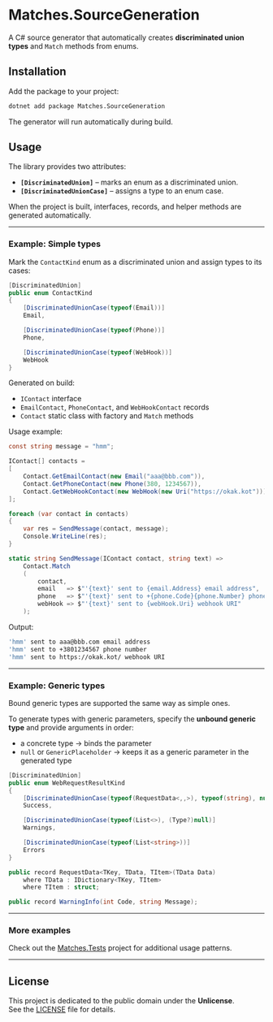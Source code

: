 ﻿# Matches.SourceGeneration

A C# source generator that automatically creates **discriminated union types** and `Match` methods from enums.

## Installation

Add the package to your project:

```bash
dotnet add package Matches.SourceGeneration
```

The generator will run automatically during build.

## Usage

The library provides two attributes:

- **`[DiscriminatedUnion]`** – marks an enum as a discriminated union.  
- **`[DiscriminatedUnionCase]`** – assigns a type to an enum case.  

When the project is built, interfaces, records, and helper methods are generated automatically.

---

### Example: Simple types

Mark the `ContactKind` enum as a discriminated union and assign types to its cases:

```csharp
[DiscriminatedUnion]
public enum ContactKind
{
    [DiscriminatedUnionCase(typeof(Email))]
    Email,

    [DiscriminatedUnionCase(typeof(Phone))]
    Phone,

    [DiscriminatedUnionCase(typeof(WebHook))]
    WebHook
}
```

Generated on build:

- `IContact` interface  
- `EmailContact`, `PhoneContact`, and `WebHookContact` records  
- `Contact` static class with factory and `Match` methods  

Usage example:

```csharp
const string message = "hmm";

IContact[] contacts =
[
    Contact.GetEmailContact(new Email("aaa@bbb.com")),
    Contact.GetPhoneContact(new Phone(380, 1234567)),
    Contact.GetWebHookContact(new WebHook(new Uri("https://okak.kot")))
];

foreach (var contact in contacts)
{
    var res = SendMessage(contact, message);
    Console.WriteLine(res);
}

static string SendMessage(IContact contact, string text) =>
    Contact.Match
    (
        contact,
        email   => $"'{text}' sent to {email.Address} email address",
        phone   => $"'{text}' sent to +{phone.Code}{phone.Number} phone number",
        webHook => $"'{text}' sent to {webHook.Uri} webhook URI"
    );
```

Output:

```bash
'hmm' sent to aaa@bbb.com email address
'hmm' sent to +3801234567 phone number
'hmm' sent to https://okak.kot/ webhook URI
```

---

### Example: Generic types

Bound generic types are supported the same way as simple ones.

To generate types with generic parameters, specify the **unbound generic type** and provide arguments in order:  
- a concrete type → binds the parameter  
- `null` or `GenericPlaceholder` → keeps it as a generic parameter in the generated type  

```csharp
[DiscriminatedUnion]
public enum WebRequestResultKind
{
    [DiscriminatedUnionCase(typeof(RequestData<,,>), typeof(string), null, typeof(GenericPlaceholder))]
    Success,

    [DiscriminatedUnionCase(typeof(List<>), (Type?)null)]
    Warnings,

    [DiscriminatedUnionCase(typeof(List<string>))]
    Errors
}

public record RequestData<TKey, TData, TItem>(TData Data) 
    where TData : IDictionary<TKey, TItem> 
    where TItem : struct;

public record WarningInfo(int Code, string Message);
```

---

### More examples

Check out the [Matches.Tests](https://github.com/XaLVaUA/Matches/tree/main/Matches.Tests) project for additional usage patterns.

---

## License

This project is dedicated to the public domain under the **Unlicense**.  
See the [LICENSE](LICENSE) file for details.
